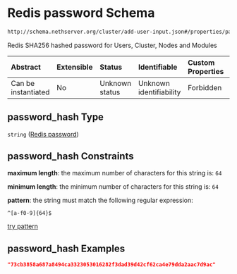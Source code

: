 # Redis password Schema

```txt
http://schema.nethserver.org/cluster/add-user-input.json#/properties/password_hash
```

Redis SHA256 hashed password for Users, Cluster, Nodes and Modules

| Abstract            | Extensible | Status         | Identifiable            | Custom Properties | Additional Properties | Access Restrictions | Defined In                                                                  |
| :------------------ | :--------- | :------------- | :---------------------- | :---------------- | :-------------------- | :------------------ | :-------------------------------------------------------------------------- |
| Can be instantiated | No         | Unknown status | Unknown identifiability | Forbidden         | Allowed               | none                | [add-user-input.json\*](cluster/add-user-input.json "open original schema") |

## password\_hash Type

`string` ([Redis password](cluster-definitions-redis-password.md))

## password\_hash Constraints

**maximum length**: the maximum number of characters for this string is: `64`

**minimum length**: the minimum number of characters for this string is: `64`

**pattern**: the string must match the following regular expression:&#x20;

```regexp
^[a-f0-9]{64}$
```

[try pattern](https://regexr.com/?expression=%5E%5Ba-f0-9%5D%7B64%7D%24 "try regular expression with regexr.com")

## password\_hash Examples

```json
"73cb3858a687a8494ca3323053016282f3dad39d42cf62ca4e79dda2aac7d9ac"
```
